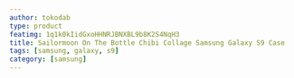 ```yaml
---
author: tokodab
type: product
featimg: 1q1k0kIidGxoHHNRJBNXBL9b8K2S4NqH3
title: Sailormoon On The Bottle Chibi Collage Samsung Galaxy S9 Case
tags: [samsung, galaxy, s9]
category: [samsung]
---
```

